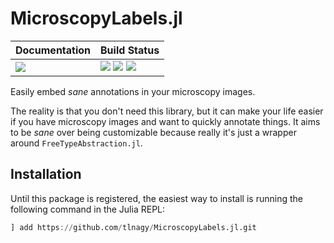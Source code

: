 # MicroscopyLabels.jl

| **Documentation**                 | **Build Status**                                              |
|:----------------------------------|:--------------------------------------------------------------|
| [![][docs-dev-img]][docs-dev-url] | [![][status-img]][status-url] [![][travis-img]][travis-url] [![][codecov-img]][codecov-url] |

Easily embed *sane* annotations in your microscopy images. 

The reality is that you don't need this library, but it can make your life
easier if you have microscopy images and want to quickly annotate things. It
aims to be *sane* over being customizable because really it's just a wrapper
around `FreeTypeAbstraction.jl`.

## Installation

Until this package is registered, the easiest way to install is running the
following command in the Julia REPL:

```julia
] add https://github.com/tlnagy/MicroscopyLabels.jl.git
```

[docs-dev-img]: https://img.shields.io/badge/docs-dev-blue.svg
[docs-dev-url]: https://tamasnagy.com/MicroscopyLabels.jl/dev

[travis-img]: https://travis-ci.com/tlnagy/MicroscopyLabels.jl.svg?branch=master
[travis-url]: https://travis-ci.com/tlnagy/MicroscopyLabels.jl

[codecov-img]: https://codecov.io/gh/tlnagy/MicroscopyLabels.jl/branch/master/graph/badge.svg
[codecov-url]: https://codecov.io/gh/tlnagy/MicroscopyLabels.jl

[status-img]: https://www.repostatus.org/badges/latest/wip.svg
[status-url]: https://www.repostatus.org/#wip

